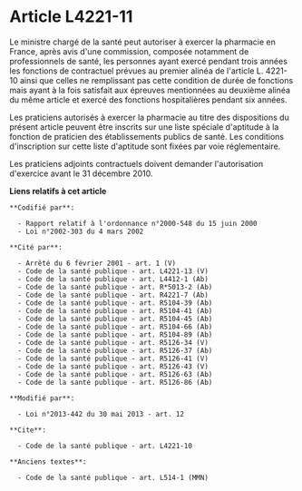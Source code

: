# Article L4221-11

Le ministre chargé de la santé peut autoriser à exercer la pharmacie en France, après avis d'une commission, composée
notamment de professionnels de santé, les personnes ayant exercé pendant trois années les fonctions de contractuel prévues au
premier alinéa de l'article L. 4221-10 ainsi que celles ne remplissant pas cette condition de durée de fonctions mais ayant à
la fois satisfait aux épreuves mentionnées au deuxième alinéa du même article et exercé des fonctions hospitalières pendant
six années.

Les praticiens autorisés à exercer la pharmacie au titre des dispositions du présent article peuvent être inscrits sur une
liste spéciale d'aptitude à la fonction de praticien des établissements publics de santé. Les conditions d'inscription sur
cette liste d'aptitude sont fixées par voie réglementaire.

Les praticiens adjoints contractuels doivent demander l'autorisation d'exercice avant le 31 décembre 2010.

**Liens relatifs à cet article**

	**Codifié par**:

	  - Rapport relatif à l'ordonnance n°2000-548 du 15 juin 2000
	  - Loi n°2002-303 du 4 mars 2002

	**Cité par**:

	  - Arrêté du 6 février 2001 - art. 1 (V)
	  - Code de la santé publique - art. L4221-13 (V)
	  - Code de la santé publique - art. L4412-1 (Ab)
	  - Code de la santé publique - art. R*5013-2 (Ab)
	  - Code de la santé publique - art. R4221-7 (Ab)
	  - Code de la santé publique - art. R5104-39 (Ab)
	  - Code de la santé publique - art. R5104-41 (Ab)
	  - Code de la santé publique - art. R5104-45 (Ab)
	  - Code de la santé publique - art. R5104-66 (Ab)
	  - Code de la santé publique - art. R5104-89 (Ab)
	  - Code de la santé publique - art. R5126-34 (V)
	  - Code de la santé publique - art. R5126-37 (Ab)
	  - Code de la santé publique - art. R5126-41 (V)
	  - Code de la santé publique - art. R5126-43 (V)
	  - Code de la santé publique - art. R5126-63 (Ab)
	  - Code de la santé publique - art. R5126-86 (Ab)

	**Modifié par**:

	  - Loi n°2013-442 du 30 mai 2013 - art. 12

	**Cite**:

	  - Code de la santé publique - art. L4221-10

	**Anciens textes**:

	  - Code de la santé publique - art. L514-1 (MMN)
